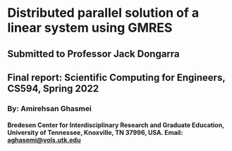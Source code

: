 # Distributed parallel solution of a linear system using GMRES
## Submitted to Professor Jack Dongarra
## Final report: Scientific Computing for Engineers, CS594, Spring 2022
### By: Amirehsan Ghasmei
#### Bredesen Center for Interdisciplinary Research and Graduate Education, University of Tennessee, Knoxville, TN 37996, USA. Email: aghasemi@vols.utk.edu


